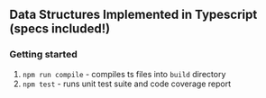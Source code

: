## Data Structures Implemented in Typescript (specs included!)

### Getting started

1. `npm run compile` - compiles ts files into `build` directory
2. `npm test` - runs unit test suite and code coverage report